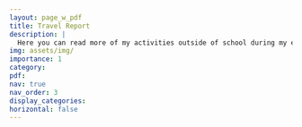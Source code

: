 ```yaml
---
layout: page_w_pdf
title: Travel Report
description: |
  Here you can read more of my activities outside of school during my exchange, e.g how the concept of "Stommen" in Asia went, where I actually went physically and my tier list of hawker centers in Singapore.
img: assets/img/
importance: 1
category:
pdf:
nav: true
nav_order: 3
display_categories:
horizontal: false
---
```

<!-- markdownlint-disable MD033 -->
